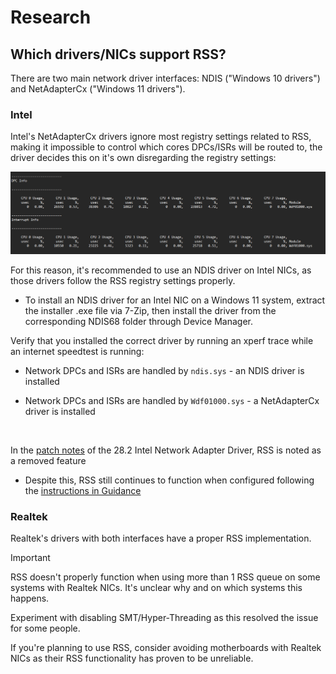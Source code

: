 # Research

## Which drivers/NICs support RSS?

There are two main network driver interfaces: NDIS ("Windows 10 drivers") and NetAdapterCx ("Windows 11 drivers").

### Intel

Intel's NetAdapterCx drivers ignore most registry settings related to RSS, making it impossible to control which cores DPCs/ISRs will be routed to, the driver decides this on it's own disregarding the registry settings:

![](img/NetAdapterCx-RSS.png)

For this reason, it's recommended to use an NDIS driver on Intel NICs, as those drivers follow the RSS registry settings properly.

- To install an NDIS driver for an Intel NIC on a Windows 11 system, extract the installer .exe file via 7-Zip, then install the driver from the corresponding NDIS68 folder through Device Manager.

Verify that you installed the correct driver by running an xperf trace while an internet speedtest is running:

- Network DPCs and ISRs are handled by `ndis.sys` - an NDIS driver is installed

- Network DPCs and ISRs are handled by `Wdf01000.sys` - a NetAdapterCx driver is installed

<br>

In the [patch notes](https://downloadmirror.intel.com/785800/readme_28.2.txt) of the 28.2 Intel Network Adapter Driver, RSS is noted as a removed feature

- Despite this, RSS still continues to function when configured following the [instructions in Guidance](Guidance.md#rss-configuration)

### Realtek

Realtek's drivers with both interfaces have a proper RSS implementation.

> [!IMPORTANT]
> RSS doesn't properly function when using more than 1 RSS queue on some systems with Realtek NICs. It's unclear why and on which systems this happens.
>
> Experiment with disabling SMT/Hyper-Threading as this resolved the issue for some people.

If you're planning to use RSS, consider avoiding motherboards with Realtek NICs as their RSS functionality has proven to be unreliable.
